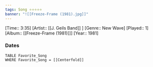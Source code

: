 ```yaml
---
tags: Song ⭐⭐⭐⭐⭐ 
banner: "![[Freeze-Frame (1981).jpg]]"
---
```

[Time:: 3:35]
[Artist:: [[J. Geils Band]] ]
[Genre:: New Wave]
[Played:: 1]
[Album:: [[Freeze-Frame (1981)]]]
[Year:: 1981]
### Dates
````dataview
TABLE Favorite_Song
WHERE Favorite_Song = [[Centerfold]]
````